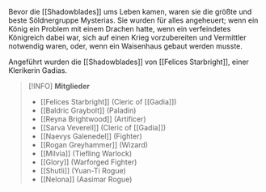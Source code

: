 Bevor die [[Shadowblades]] ums Leben kamen, waren sie die größte und beste Söldnergruppe Mysterias. Sie wurden für alles angeheuert; wenn ein König ein Problem mit einem Drachen hatte, wenn ein verfeindetes Königreich dabei war, sich auf einen Krieg vorzubereiten und Vermittler notwendig waren, oder, wenn ein Waisenhaus gebaut werden musste.

Angeführt wurden die [[Shadowblades]] von [[Felices Starbright]], einer Klerikerin Gadias.

>[!INFO] **Mitglieder**
>- [[Felices Starbright]] (Cleric of [[Gadia]])
>- [[Baldric Graybolt]] (Paladin)
>- [[Reyna Brightwood]] (Artificer)
>- [[Sarva Veverell]] (Cleric of [[Gadia]])
>- [[Naevys Galenedel]] (Fighter)
>- [[Rogan Greyhammer]] (Wizard)
>- [[Milvia]] (Tiefling Warlock)
>- [[Glory]] (Warforged Fighter)
>- [[Shutli]] (Yuan-Ti Rogue)
>- [[Nelona]] (Aasimar Rogue)
